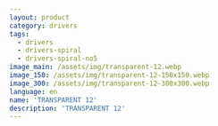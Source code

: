 ```yaml
---
layout: product
category: drivers
tags:
  - drivers
  - drivers-spiral
  - drivers-spiral-no5
image_main: /assets/img/transparent-12.webp
image_150: /assets/img/transparent-12-150x150.webp
image_300: /assets/img/transparent-12-300x300.webp
language: en
name: 'TRANSPARENT 12'
description: 'TRANSPARENT 12'
---
```

